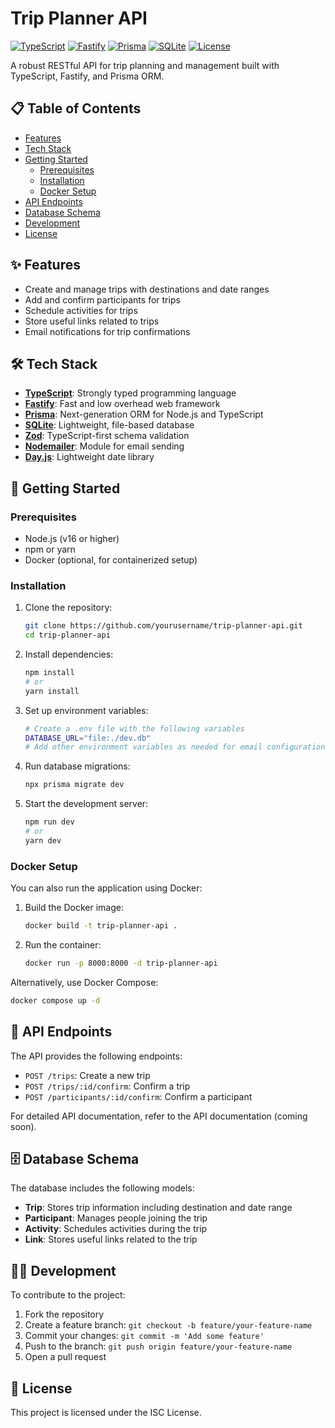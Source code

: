 # Trip Planner API

[![TypeScript](https://img.shields.io/badge/TypeScript-5.5.3-blue.svg)](https://www.typescriptlang.org/)
[![Fastify](https://img.shields.io/badge/Fastify-4.28.1-green.svg)](https://www.fastify.io/)
[![Prisma](https://img.shields.io/badge/Prisma-5.16.2-orange.svg)](https://www.prisma.io/)
[![SQLite](https://img.shields.io/badge/SQLite-3-lightgrey.svg)](https://www.sqlite.org/)
[![License](https://img.shields.io/badge/License-ISC-blue.svg)](https://opensource.org/licenses/ISC)

A robust RESTful API for trip planning and management built with TypeScript, Fastify, and Prisma ORM.

## 📋 Table of Contents

- [Features](#features)
- [Tech Stack](#tech-stack)
- [Getting Started](#getting-started)
  - [Prerequisites](#prerequisites)
  - [Installation](#installation)
  - [Docker Setup](#docker-setup)
- [API Endpoints](#api-endpoints)
- [Database Schema](#database-schema)
- [Development](#development)
- [License](#license)

## ✨ Features

- Create and manage trips with destinations and date ranges
- Add and confirm participants for trips
- Schedule activities for trips
- Store useful links related to trips
- Email notifications for trip confirmations

## 🛠️ Tech Stack

- **[TypeScript](https://www.typescriptlang.org/)**: Strongly typed programming language
- **[Fastify](https://www.fastify.io/)**: Fast and low overhead web framework
- **[Prisma](https://www.prisma.io/)**: Next-generation ORM for Node.js and TypeScript
- **[SQLite](https://www.sqlite.org/)**: Lightweight, file-based database
- **[Zod](https://zod.dev/)**: TypeScript-first schema validation
- **[Nodemailer](https://nodemailer.com/)**: Module for email sending
- **[Day.js](https://day.js.org/)**: Lightweight date library

## 🚀 Getting Started

### Prerequisites

- Node.js (v16 or higher)
- npm or yarn
- Docker (optional, for containerized setup)

### Installation

1. Clone the repository:
   ```bash
   git clone https://github.com/yourusername/trip-planner-api.git
   cd trip-planner-api
   ```

2. Install dependencies:
   ```bash
   npm install
   # or
   yarn install
   ```

3. Set up environment variables:
   ```bash
   # Create a .env file with the following variables
   DATABASE_URL="file:./dev.db"
   # Add other environment variables as needed for email configuration, etc.
   ```

4. Run database migrations:
   ```bash
   npx prisma migrate dev
   ```

5. Start the development server:
   ```bash
   npm run dev
   # or
   yarn dev
   ```

### Docker Setup

You can also run the application using Docker:

1. Build the Docker image:
   ```bash
   docker build -t trip-planner-api .
   ```

2. Run the container:
   ```bash
   docker run -p 8000:8000 -d trip-planner-api
   ```

Alternatively, use Docker Compose:
   ```bash
   docker compose up -d
   ```

## 📡 API Endpoints

The API provides the following endpoints:

- `POST /trips`: Create a new trip
- `POST /trips/:id/confirm`: Confirm a trip
- `POST /participants/:id/confirm`: Confirm a participant

For detailed API documentation, refer to the API documentation (coming soon).

## 🗄️ Database Schema

The database includes the following models:

- **Trip**: Stores trip information including destination and date range
- **Participant**: Manages people joining the trip
- **Activity**: Schedules activities during the trip
- **Link**: Stores useful links related to the trip

## 👨‍💻 Development

To contribute to the project:

1. Fork the repository
2. Create a feature branch: `git checkout -b feature/your-feature-name`
3. Commit your changes: `git commit -m 'Add some feature'`
4. Push to the branch: `git push origin feature/your-feature-name`
5. Open a pull request

## 📄 License

This project is licensed under the ISC License.
